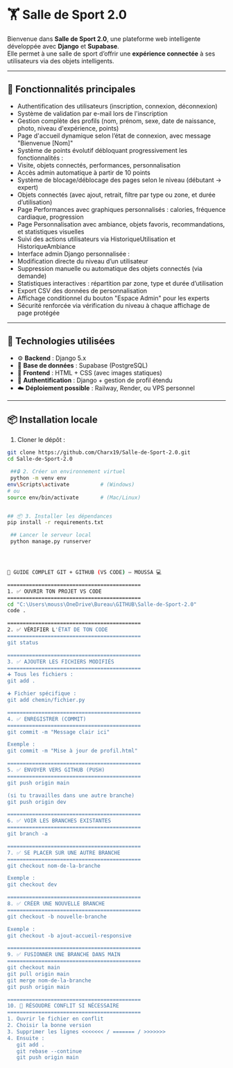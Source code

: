 # 🏋️ Salle de Sport 2.0

Bienvenue dans **Salle de Sport 2.0**, une plateforme web intelligente développée avec **Django** et **Supabase**.  
Elle permet à une salle de sport d’offrir une **expérience connectée** à ses utilisateurs via des objets intelligents.

---

## 🚀 Fonctionnalités principales

- Authentification des utilisateurs (inscription, connexion, déconnexion)
-  Système de validation par e-mail lors de l'inscription
- Gestion complète des profils (nom, prénom, sexe, date de naissance, photo, niveau d'expérience, points)
- Page d'accueil dynamique selon l’état de connexion, avec message "Bienvenue [Nom]"
- Système de points évolutif débloquant progressivement les fonctionnalités :
- Visite, objets connectés, performances, personnalisation
- Accès admin automatique à partir de 10 points
- Système de blocage/déblocage des pages selon le niveau (débutant → expert)
- Objets connectés (avec ajout, retrait, filtre par type ou zone, et durée d’utilisation)
- Page Performances avec graphiques personnalisés : calories, fréquence cardiaque, progression
- Page Personnalisation avec ambiance, objets favoris, recommandations, et statistiques visuelles
- Suivi des actions utilisateurs via HistoriqueUtilisation et HistoriqueAmbiance
- Interface admin Django personnalisée :
- Modification directe du niveau d’un utilisateur
- Suppression manuelle ou automatique des objets connectés (via demande)
- Statistiques interactives : répartition par zone, type et durée d’utilisation
- Export CSV des données de personnalisation
- Affichage conditionnel du bouton "Espace Admin" pour les experts
- Sécurité renforcée via vérification du niveau à chaque affichage de page protégée

---

## 🔧 Technologies utilisées

- ⚙️ **Backend** : Django 5.x
- 🧠 **Base de données** : Supabase (PostgreSQL)
- 🎨 **Frontend** : HTML + CSS (avec images statiques)
- 🔐 **Authentification** : Django + gestion de profil étendu
- ☁️ **Déploiement possible** : Railway, Render, ou VPS personnel

---

## 📦 Installation locale

1. Cloner le dépôt :

```bash
git clone https://github.com/Charx19/Salle-de-Sport-2.0.git
cd Salle-de-Sport-2.0

 ##🔒 2. Créer un environnement virtuel 
 python -m venv env
env\Scripts\activate          # (Windows)
# ou
source env/bin/activate       # (Mac/Linux)


## 📦 3. Installer les dépendances
pip install -r requirements.txt

 ## Lancer le serveur local
 python manage.py runserver




🔧 GUIDE COMPLET GIT + GITHUB (VS CODE) — MOUSSA 💻

===========================================
1. ✅ OUVRIR TON PROJET VS CODE
===========================================
cd "C:\Users\mouss\OneDrive\Bureau\GITHUB\Salle-de-Sport-2.0"
code .

===========================================
2. ✅ VÉRIFIER L'ÉTAT DE TON CODE
===========================================
git status

===========================================
3. ✅ AJOUTER LES FICHIERS MODIFIÉS
===========================================
➕ Tous les fichiers :
git add .

➕ Fichier spécifique :
git add chemin/fichier.py

===========================================
4. ✅ ENREGISTRER (COMMIT)
===========================================
git commit -m "Message clair ici"

Exemple :
git commit -m "Mise à jour de profil.html"

===========================================
5. ✅ ENVOYER VERS GITHUB (PUSH)
===========================================
git push origin main

(si tu travailles dans une autre branche)
git push origin dev

===========================================
6. ✅ VOIR LES BRANCHES EXISTANTES
===========================================
git branch -a

===========================================
7. ✅ SE PLACER SUR UNE AUTRE BRANCHE
===========================================
git checkout nom-de-la-branche

Exemple :
git checkout dev

===========================================
8. ✅ CRÉER UNE NOUVELLE BRANCHE
===========================================
git checkout -b nouvelle-branche

Exemple :
git checkout -b ajout-accueil-responsive

===========================================
9. ✅ FUSIONNER UNE BRANCHE DANS MAIN
===========================================
git checkout main
git pull origin main
git merge nom-de-la-branche
git push origin main

===========================================
10. 🔁 RÉSOUDRE CONFLIT SI NÉCESSAIRE
===========================================
1. Ouvrir le fichier en conflit
2. Choisir la bonne version
3. Supprimer les lignes <<<<<<< / ======= / >>>>>>>
4. Ensuite :
   git add .
   git rebase --continue
   git push origin main




